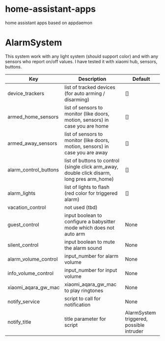 # home-assistant-apps
home assistant apps based on appdaemon

AlarmSystem
============

This system work with any light system (should support color) and with any sensors who report on/off values. I have tested it with xiaomi hub, sensors, buttons.

Key | Description | Default
------------ | ------------- | -------------
device_trackers | list of tracked devices (for auto arming / disarming) | []
armed_home_sensors | list of sensors to monitor (like doors, motion, sensors) in case you are home | []
armed_away_sensors | list of sensors to monitor (like doors, motion, sensors) in case you are away | []
alarm_control_buttons | list of buttons to control (single click arm_away, double click disarm, long pres arm_home) | []
alarm_lights | list of lights to flash (red color for triggered alarm) | []
vacation_control | not used (tbd)
guest_control | input boolean to configure a babysitter mode which does not auto arm | None
silent_control | input boolean to mute the alarm sound | None
alarm_volume_control | input_number for alarm volume | None
info_volume_control | input_number for input volume | None
xiaomi_aqara_gw_mac | xiaomi_aqara_gw_mac to play ringtones | None
notify_service | script to call for notification | None
notify_title | title parameter for script | AlarmSystem triggered, possible intruder
